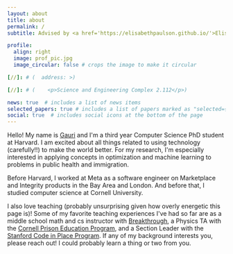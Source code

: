 ```yaml
---
layout: about
title: about
permalink: /
subtitle: Advised by <a href='https://elisabethpaulson.github.io/'>Elisabeth Paulson</a>.

profile:
  align: right
  image: prof_pic.jpg
  image_circular: false # crops the image to make it circular

[//]: # (  address: >)

[//]: # (    <p>Science and Engineering Complex 2.112</p>)

news: true  # includes a list of news items
selected_papers: true # includes a list of papers marked as "selected={true}"
social: true  # includes social icons at the bottom of the page
---
```


Hello! My name is [Gauri](https://youtu.be/DZ6DOqpxTjg?t=8) and I'm a third year Computer Science PhD student at Harvard. I am excited about all things related to using technology (carefully!!) to make the world better. For my research, I'm especially interested in applying concepts in optimization and machine learning to problems in public health and immigration. 

Before Harvard, I worked at Meta as a software engineer on Marketplace and Integrity products in the Bay Area and London. And before that, I studied computer science at Cornell University. 

I also love teaching (probably unsurprising given how overly energetic this page is)! Some of my favorite teaching experiences I've had so far are as a middle school math and cs instructor with [Breakthrough](https://www.breakthroughcollaborative.org/teach/), a Physics TA with the [Cornell Prison Education Program](https://cpep.cornell.edu/), and a Section Leader with the [Stanford Code in Place Program](https://codeinplace.stanford.edu/). If any of my background interests you, please reach out! I could probably learn a thing or two from you.